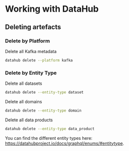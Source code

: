 # Working with DataHub

## Deleting artefacts

### Delete by Platform

Delete all Kafka metadata

```bash
datahub delete --platform kafka
```

### Delete by Entity Type

Delete all datasets

```bash
datahub delete --entity-type dataset
```

Delete all domains

```bash
datahub delete --entity-type domain
```

Delete all data products

```bash
datahub delete --entity-type data_product
```

You can find the different entity types here: <https://datahubproject.io/docs/graphql/enums/#entitytype>.


